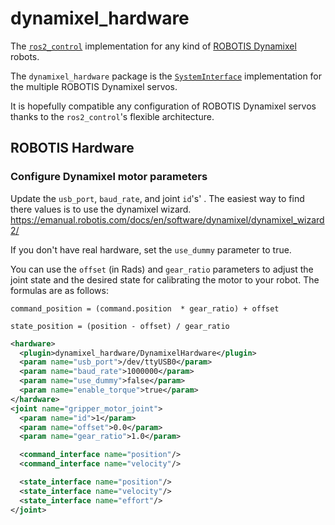 # dynamixel_hardware

The [`ros2_control`](https://github.com/ros-controls/ros2_control) implementation for any kind of [ROBOTIS Dynamixel](https://emanual.robotis.com/docs/en/dxl/) robots.

The `dynamixel_hardware` package is the [`SystemInterface`](https://github.com/ros-controls/ros2_control/blob/master/hardware_interface/include/hardware_interface/system_interface.hpp) implementation for the multiple ROBOTIS Dynamixel servos.

It is hopefully compatible any configuration of ROBOTIS Dynamixel servos thanks to the `ros2_control`'s flexible architecture.

## ROBOTIS Hardware

### Configure Dynamixel motor parameters

Update the `usb_port`, `baud_rate`, and joint `id`'s' .  The easiest way to find there values is to use the dynamixel wizard. https://emanual.robotis.com/docs/en/software/dynamixel/dynamixel_wizard2/

If you don't have real hardware, set the `use_dummy` parameter to true.

You can use the `offset` (in Rads) and `gear_ratio` parameters to adjust the joint state and the desired state for calibrating the motor to your robot. The formulas are as follows:

```command_position = (command.position  * gear_ratio) + offset```

```state_position = (position - offset) / gear_ratio```

```xml
<hardware>
  <plugin>dynamixel_hardware/DynamixelHardware</plugin>
  <param name="usb_port">/dev/ttyUSB0</param>
  <param name="baud_rate">1000000</param>
  <param name="use_dummy">false</param>
  <param name="enable_torque">true</param>
</hardware>
<joint name="gripper_motor_joint">
  <param name="id">1</param>
  <param name="offset">0.0</param>
  <param name="gear_ratio">1.0</param>

  <command_interface name="position"/>
  <command_interface name="velocity"/>

  <state_interface name="position"/>
  <state_interface name="velocity"/>
  <state_interface name="effort"/>
</joint>

```
